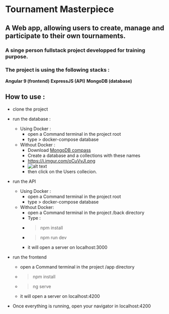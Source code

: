 # Tournament Masterpiece
## A Web app, allowing users to create, manage and participate to their own tournaments.

### A singe person fullstack project developped for training purpose.

### The project is using the following stacks : 
**Angular 9 (frontend)**
**ExpressJS (API)**
**MongoDB (database)**


## How to use :
* clone the project

* run the database : 
    * Using Docker :
        * open a Command terminal in the project root
        * type > docker-compose database
    * Without Docker : 
        * Download  [MongoDB compass](https://www.mongodb.com/download-center/community)
        * Create a database and a collections with these names
        * https://i.imgur.com/oCuVvJl.png
        * ![alt text](https://i.imgur.com/oCuVvJl.png "Step 1 creating DB")
        * then click on the Users collecion.



* run the API
    * Using Docker :
        * open a Command terminal in the project root
        * type > docker-compose database
    * Without Docker: 
        * open a Command terminal in the project /back directory
        * Type :
        * >npm install
        * >npm run dev
        * it will open a server on localhost:3000

* run the frontend
    * open a Command terminal in the project /app directory
    * > npm install
    * > ng serve
    * it will open a server on localhost:4200

* Once everything is running, open your navigator in localhost:4200